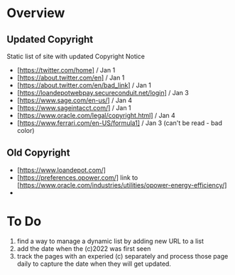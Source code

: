 # Overview

## Updated Copyright
Static list of site with updated Copyright Notice
- [https://twitter.com/home] / Jan 1
- [https://about.twitter.com/en] / Jan 1
- [https://about.twitter.com/en/bad_link] / Jan 1
- [https://loandepotwebpay.secureconduit.net/login] / Jan 3
- [https://www.sage.com/en-us/] / Jan 4
- [https://www.sageintacct.com/] / Jan 1
- [https://www.oracle.com/legal/copyright.html] / Jan 4
- [https://www.ferrari.com/en-US/formula1] / Jan 3 (can't be read - bad color)

## Old Copyright
- [https://www.loandepot.com/]
- [https://preferences.opower.com/] link to [https://www.oracle.com/industries/utilities/opower-energy-efficiency/]
- 

# To Do

1. find a way to manage a dynamic list by adding new URL to a list
2. add the date when the (c)2022 was first seen
3. track the pages with an experied (c) separately and process those page daily to capture the date when they will get updated.
